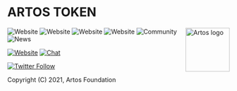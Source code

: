 # ARTOS TOKEN

<a href="https://artostoken.net/"><img align="right" width="100" src="https://1593371435-files.gitbook.io/~/files/v0/b/gitbook-x-prod.appspot.com/o/spaces%2FMeXg815S6IAHAKRbuW2H%2Fuploads%2FRkm8iwgiRB8EF9YydkoB%2Fartos-logo-tw.png?alt=media&token=dfe47bab-47da-4def-8bef-0293e0cdda25?raw=true" alt="Artos logo" /></a>

<img alt="Website" src="https://img.shields.io/website?down_color=red&down_message=Offline&label=Web&logo=wallet&up_color=green&up_message=Online&url=https%3A%2F%2Fartostoken.net%2F"> <img alt="Website" src="https://img.shields.io/website?down_color=red&down_message=Offline&label=dapp&logo=wallet&up_color=green&up_message=Online&url=https%3A%2F%2Fdapp.artostoken.net%2F"> <img alt="Website" src="https://img.shields.io/website?down_color=red&down_message=Offline&label=Mining&logo=wallet&up_color=green&up_message=Online&url=https%3A%2F%2Famc.artostoken.net%2F"> <img alt="Website" src="https://img.shields.io/website?down_color=red&down_message=Offline&label=NFT&logo=wallet&up_color=green&up_message=Online&url=https%3A%2F%2Fnft.artostoken.net%2F"> <img alt="Community" src="https://img.shields.io/website?down_color=red&down_message=Offline&label=Community&logo=wallet&up_color=green&up_message=Online&url=https%3A%2F%2Fcommunity.artostoken.net%2F"> <img alt="News" src="https://img.shields.io/website?down_color=red&down_message=Offline&label=News&logo=wallet&up_color=green&up_message=Online&url=https%3A%2F%2Fartostoken.com%2F">


[![Website](https://img.shields.io/badge/web-artos-blue.svg?style=flat-square)](http://artostoken.net/)
[![Chat](https://img.shields.io/badge/chat-artos_official-blue.svg?style=flat-square)](https://t.me/artos_official)

[![Twitter Follow](https://img.shields.io/twitter/follow/artos_official.svg?style=social&label=Follow)](https://twitter.com/artos_official)



Copyright (C) 2021, Artos Foundation
